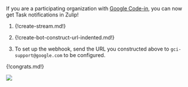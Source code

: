 If you are a participating organization with
[Google Code-in](https://developers.google.com/open-source/gci/),
you can now get Task notifications in Zulip!

1. {!create-stream.md!}

1. {!create-bot-construct-url-indented.md!}

1. To set up the webhook, send the URL you constructed above to
   `gci-support@google.com` to be configured.

{!congrats.md!}

![](/static/images/integrations/gci/001.png)
